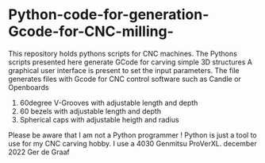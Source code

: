 # Python-code-for-generation-Gcode-for-CNC-milling-

This repository holds pythons scripts for CNC machines. 
 The Pythons scripts presented here generate GCode for carving simple 3D structures
A graphical user interface is present to set the input parameters.
The file generates files with Gcode for CNC control software such as Candle or Openboards 

1) 60degree  V-Grooves with adjustable length and depth
2) 60 bezels with adjustable length and depth
3) Spherical caps with adjustable heigth and radius

Please be aware that I am not a Python programmer ! Python is just a tool to use for my 
CNC carving hobby. I use a 4030 Genmitsu ProVerXL.
december 2022 Ger de Graaf
